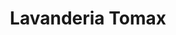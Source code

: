 ---
title: "Lavanderia Tomax"
url: /san-cristobal-de-las-casas/lavanderia-tomax/
shop: lavandería
---